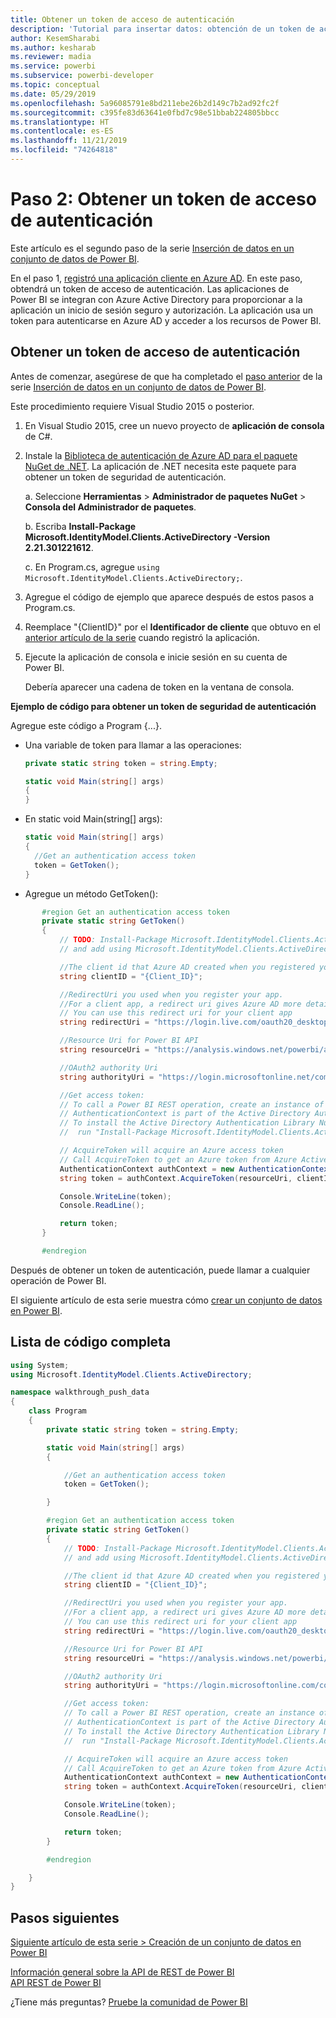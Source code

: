 ```yaml
---
title: Obtener un token de acceso de autenticación
description: 'Tutorial para insertar datos: obtención de un token de acceso de autenticación'
author: KesemSharabi
ms.author: kesharab
ms.reviewer: madia
ms.service: powerbi
ms.subservice: powerbi-developer
ms.topic: conceptual
ms.date: 05/29/2019
ms.openlocfilehash: 5a96085791e8bd211ebe26b2d149c7b2ad92fc2f
ms.sourcegitcommit: c395fe83d63641e0fbd7c98e51bbab224805bbcc
ms.translationtype: HT
ms.contentlocale: es-ES
ms.lasthandoff: 11/21/2019
ms.locfileid: "74264818"
---
```

# <a name="step-2-get-an-authentication-access-token"></a>Paso 2: Obtener un token de acceso de autenticación

Este artículo es el segundo paso de la serie [Inserción de datos en un conjunto de datos de Power BI](walkthrough-push-data.md).

En el paso 1, [registró una aplicación cliente en Azure AD](walkthrough-push-data-register-app-with-azure-ad.md). En este paso, obtendrá un token de acceso de autenticación. Las aplicaciones de Power BI se integran con Azure Active Directory para proporcionar a la aplicación un inicio de sesión seguro y autorización. La aplicación usa un token para autenticarse en Azure AD y acceder a los recursos de Power BI.

## <a name="get-an-authentication-access-token"></a>Obtener un token de acceso de autenticación

Antes de comenzar, asegúrese de que ha completado el [paso anterior](walkthrough-push-data-register-app-with-azure-ad.md) de la serie [Inserción de datos en un conjunto de datos de Power BI](walkthrough-push-data.md). 

Este procedimiento requiere Visual Studio 2015 o posterior.

1. En Visual Studio 2015, cree un nuevo proyecto de **aplicación de consola** de C#.

2. Instale la [Biblioteca de autenticación de Azure AD para el paquete NuGet de .NET](https://www.nuget.org/packages/Microsoft.IdentityModel.Clients.ActiveDirectory/2.22.302111727). La aplicación de .NET necesita este paquete para obtener un token de seguridad de autenticación. 

     a. Seleccione **Herramientas** > **Administrador de paquetes NuGet** > **Consola del Administrador de paquetes**.

     b. Escriba **Install-Package Microsoft.IdentityModel.Clients.ActiveDirectory -Version 2.21.301221612**.

     c. En Program.cs, agregue `using Microsoft.IdentityModel.Clients.ActiveDirectory;`.

3. Agregue el código de ejemplo que aparece después de estos pasos a Program.cs.

4. Reemplace "{ClientID}" por el **Identificador de cliente** que obtuvo en el [anterior artículo de la serie](walkthrough-push-data-register-app-with-azure-ad.md) cuando registró la aplicación.

5. Ejecute la aplicación de consola e inicie sesión en su cuenta de Power BI. 

   Debería aparecer una cadena de token en la ventana de consola.

**Ejemplo de código para obtener un token de seguridad de autenticación**

Agregue este código a Program {...}.

* Una variable de token para llamar a las operaciones: 
  
  ```csharp
  private static string token = string.Empty;
  
  static void Main(string[] args)
  {
  }
  ```
* En static void Main(string[] args):
  
  ```csharp
  static void Main(string[] args)
  {
    //Get an authentication access token
    token = GetToken();
  }
  ```
* Agregue un método GetToken():

```csharp
       #region Get an authentication access token
       private static string GetToken()
       {
           // TODO: Install-Package Microsoft.IdentityModel.Clients.ActiveDirectory -Version 2.21.301221612
           // and add using Microsoft.IdentityModel.Clients.ActiveDirectory

           //The client id that Azure AD created when you registered your client app.
           string clientID = "{Client_ID}";

           //RedirectUri you used when you register your app.
           //For a client app, a redirect uri gives Azure AD more details on the application that it will authenticate.
           // You can use this redirect uri for your client app
           string redirectUri = "https://login.live.com/oauth20_desktop.srf";

           //Resource Uri for Power BI API
           string resourceUri = "https://analysis.windows.net/powerbi/api";

           //OAuth2 authority Uri
           string authorityUri = "https://login.microsoftonline.net/common/";

           //Get access token:
           // To call a Power BI REST operation, create an instance of AuthenticationContext and call AcquireToken
           // AuthenticationContext is part of the Active Directory Authentication Library NuGet package
           // To install the Active Directory Authentication Library NuGet package in Visual Studio,
           //  run "Install-Package Microsoft.IdentityModel.Clients.ActiveDirectory" from the nuget Package Manager Console.

           // AcquireToken will acquire an Azure access token
           // Call AcquireToken to get an Azure token from Azure Active Directory token issuance endpoint
           AuthenticationContext authContext = new AuthenticationContext(authorityUri);
           string token = authContext.AcquireToken(resourceUri, clientID, new Uri(redirectUri)).AccessToken;

           Console.WriteLine(token);
           Console.ReadLine();

           return token;
       }

       #endregion
```

Después de obtener un token de autenticación, puede llamar a cualquier operación de Power BI.

El siguiente artículo de esta serie muestra cómo [crear un conjunto de datos en Power BI](walkthrough-push-data-create-dataset.md).


## <a name="complete-code-listing"></a>Lista de código completa

```csharp
using System;
using Microsoft.IdentityModel.Clients.ActiveDirectory;

namespace walkthrough_push_data
{
    class Program
    {
        private static string token = string.Empty;

        static void Main(string[] args)
        {

            //Get an authentication access token
            token = GetToken();

        }

        #region Get an authentication access token
        private static string GetToken()
        {
            // TODO: Install-Package Microsoft.IdentityModel.Clients.ActiveDirectory -Version 2.21.301221612
            // and add using Microsoft.IdentityModel.Clients.ActiveDirectory

            //The client id that Azure AD created when you registered your client app.
            string clientID = "{Client_ID}";

            //RedirectUri you used when you register your app.
            //For a client app, a redirect uri gives Azure AD more details on the application that it will authenticate.
            // You can use this redirect uri for your client app
            string redirectUri = "https://login.live.com/oauth20_desktop.srf";

            //Resource Uri for Power BI API
            string resourceUri = "https://analysis.windows.net/powerbi/api";

            //OAuth2 authority Uri
            string authorityUri = "https://login.microsoftonline.com/common/";

            //Get access token:
            // To call a Power BI REST operation, create an instance of AuthenticationContext and call AcquireToken
            // AuthenticationContext is part of the Active Directory Authentication Library NuGet package
            // To install the Active Directory Authentication Library NuGet package in Visual Studio,
            //  run "Install-Package Microsoft.IdentityModel.Clients.ActiveDirectory" from the nuget Package Manager Console.

            // AcquireToken will acquire an Azure access token
            // Call AcquireToken to get an Azure token from Azure Active Directory token issuance endpoint
            AuthenticationContext authContext = new AuthenticationContext(authorityUri);
            string token = authContext.AcquireToken(resourceUri, clientID, new Uri(redirectUri)).AccessToken;

            Console.WriteLine(token);
            Console.ReadLine();

            return token;
        }

        #endregion

    }
}
```



## <a name="next-steps"></a>Pasos siguientes

[Siguiente artículo de esta serie > Creación de un conjunto de datos en Power BI](walkthrough-push-data-create-dataset.md)

[Información general sobre la API de REST de Power BI](overview-of-power-bi-rest-api.md)  
[API REST de Power BI](https://docs.microsoft.com/rest/api/power-bi/)  

¿Tiene más preguntas? [Pruebe la comunidad de Power BI](https://community.powerbi.com/)